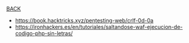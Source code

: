 [BACK](../README.md)
- https://book.hacktricks.xyz/pentesting-web/crlf-0d-0a
- https://ironhackers.es/en/tutoriales/saltandose-waf-ejecucion-de-codigo-php-sin-letras/
